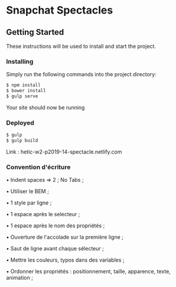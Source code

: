 # Snapchat Spectacles

## Getting Started

These instructions will be used to install and start the project.

### Installing

Simply run the following commands into the project directory:
```sh
$ npm install
$ bower install
$ gulp serve
```
Your site should now be running

### Deployed
```sh
$ gulp
$ gulp build
```
Link : hetic-w2-p2019-14-spectacle.netlify.com

### Convention d'écriture

• Indent spaces => 2 ; No Tabs ; 

• Utiliser le BEM ;

• 1 style par ligne ;

• 1 espace après le selecteur ;

• 1 espace après le nom des propriétés ;

• Ouverture de l'accolade sur la première ligne ;

• Saut de ligne avant chaque sélecteur ;

• Mettre les couleurs, typos dans des variables ;

• Ordonner les propriétés : positionnement, taille, apparence, texte, animation ;
